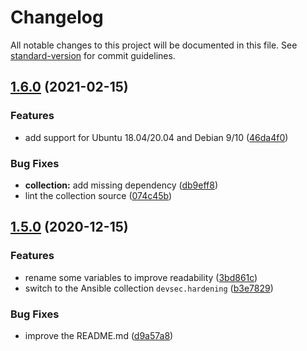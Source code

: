 # Changelog

All notable changes to this project will be documented in this file. See [standard-version](https://github.com/conventional-changelog/standard-version) for commit guidelines.

## [1.6.0](https://github.com/tmorin/homecloud-ansible/compare/v1.5.0...v1.6.0) (2021-02-15)


### Features

* add support for Ubuntu 18.04/20.04 and Debian 9/10 ([46da4f0](https://github.com/tmorin/homecloud-ansible/commit/46da4f096ef141d7732275e66aa7328ed9a9bbb7))


### Bug Fixes

* **collection:** add missing dependency ([db9eff8](https://github.com/tmorin/homecloud-ansible/commit/db9eff87fe2e69a7d8a0af7446e6c770fc2a7399))
* lint the collection source ([074c45b](https://github.com/tmorin/homecloud-ansible/commit/074c45baea2386775887fe3a6583f77bfbf1918f))

## [1.5.0](https://github.com/tmorin/homecloud-ansible/compare/v1.4.1...v1.5.0) (2020-12-15)


### Features

* rename some variables to improve readability ([3bd861c](https://github.com/tmorin/homecloud-ansible/commit/3bd861c0e9adf5dd3972e35eb473dfbecaa20ab8))
* switch to the Ansible collection `devsec.hardening` ([b3e7829](https://github.com/tmorin/homecloud-ansible/commit/b3e782926b920053e2641bbe7edbd0a32bee4455))


### Bug Fixes

* improve the README.md ([d9a57a8](https://github.com/tmorin/homecloud-ansible/commit/d9a57a8a07fa809b3d511e536cfa133ce3bdb95c))
